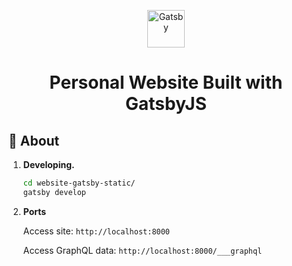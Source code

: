 <p align="center">
  <a href="https://www.gatsbyjs.org">
    <img alt="Gatsby" src="https://www.gatsbyjs.org/monogram.svg" width="60" />
  </a>
</p>
<h1 align="center">
  Personal Website Built with GatsbyJS
</h1>


## 🚀 About

1.  **Developing.**

    ```sh
    cd website-gatsby-static/
    gatsby develop
    ```

2.  **Ports**

    Access site: `http://localhost:8000`

    Access GraphQL data: `http://localhost:8000/___graphql`


